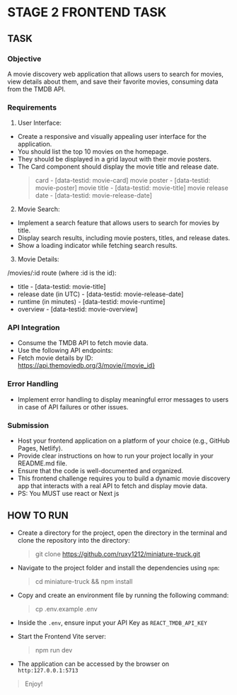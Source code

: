 # STAGE 2 FRONTEND TASK

## TASK
### Objective

A movie discovery web application that allows users to search for movies, view details about them, and save their favorite movies, consuming data from the TMDB API.

### Requirements

1. User Interface:

- Create a responsive and visually appealing user interface for the application.
- You should list the top 10 movies on the homepage.
- They should be displayed in a grid layout with their movie posters.
- The Card component should display the movie title and release date.
    > card - [data-testid: movie-card]
    > movie poster - [data-testid: movie-poster]
    > movie title - [data-testid: movie-title]
    > movie release date - [data-testid: movie-release-date]

2. Movie Search:

- Implement a search feature that allows users to search for movies by title.
- Display search results, including movie posters, titles, and release dates.
- Show a loading indicator while fetching search results.

3. Movie Details:

/movies/:id route (where :id is the id):
- title - [data-testid: movie-title]
- release date (in UTC) - [data-testid: movie-release-date]
- runtime (in minutes) - [data-testid: movie-runtime]
- overview - [data-testid: movie-overview]

### API Integration

- Consume the TMDB API to fetch movie data.
- Use the following API endpoints:
- Fetch movie details by ID: https://api.themoviedb.org/3/movie/{movie_id}

### Error Handling

- Implement error handling to display meaningful error messages to users in case of API failures or other issues.

### Submission

- Host your frontend application on a platform of your choice (e.g., GitHub Pages, Netlify).
- Provide clear instructions on how to run your project locally in your README.md file.
- Ensure that the code is well-documented and organized.
- This frontend challenge requires you to build a dynamic movie discovery app that interacts with a real API to fetch and display movie data.
- PS: You MUST use react or  Next js

## HOW TO RUN

- Create a directory for the project, open the directory in the terminal and clone the repository into the directory:
    > git clone https://github.com/ruxy1212/miniature-truck.git
- Navigate to the project folder and install the dependencies using `npm`:
    > cd miniature-truck && npm install

- Copy and create an environment file by running the following command:
    > cp .env.example .env

- Inside the `.env`, ensure input your API Key as `REACT_TMDB_API_KEY`

- Start the Frontend Vite server:
    > npm run dev

- The application can be accessed by the browser on `http:127.0.0.1:5713`

> Enjoy!


<!doctype html>
<html lang="en">
  <head>
    <meta charset="UTF-8" />
    <link rel="icon" type="image/svg+xml" href="/src/assets/tv.svg" />
    <meta name="viewport" content="width=device-width, initial-scale=1.0" />
    <title>MovieBox</title>
  </head>
  <body>
    <div id="root"></div>
    <script type="module" src="/src/main.jsx"></script>
  </body>
</html>
